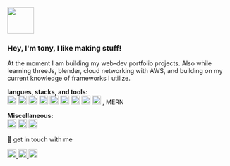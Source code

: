 <img height="60" src="https://user-images.githubusercontent.com/94813546/177244924-c900a7b6-16b0-4721-9486-9ce0c9650a39.gif"> 
  
### Hey, I'm tony, I like making stuff! 

At the moment I am building my web-dev portfolio projects. Also while learning threeJs, blender, cloud networking with AWS, and building on my current knowledge of frameworks I utilize.

**langues, stacks, and tools:** <br />
<code><img height="20" src="https://user-images.githubusercontent.com/94813546/177240704-062f31a7-ccc9-4d2d-8b4d-20f26c2fdd1f.svg"></code>
<code><img height="20" src="https://user-images.githubusercontent.com/94813546/177241402-3cc27f5f-72fc-4a1c-b19b-418dc83d5167.svg"></code>
<code><img height="20" src="https://user-images.githubusercontent.com/94813546/177241025-dffe0c09-cdd6-4fdc-821b-bb319dc2c1ff.svg"></code>
<code><img height="20" src="https://user-images.githubusercontent.com/94813546/177241881-eea685cf-251d-42ef-966a-e254daf543e9.svg"></code>
<code><img height="20" src="https://user-images.githubusercontent.com/94813546/177241135-3402743d-ab1b-4f46-a0da-7884f22ca72c.svg"></code>
<code><img height="20" src="https://user-images.githubusercontent.com/94813546/177241661-eeffa610-2b4c-48bb-9dbc-197bed5a3804.svg"></code>
<code><img height="20" src="https://user-images.githubusercontent.com/94813546/177241434-c47bdc43-b48b-4cfe-985b-031f32377184.svg"></code>
<code><img height="20" src="https://user-images.githubusercontent.com/94813546/177241497-be7a1afc-a811-4640-b070-514edb200493.svg"></code>
<code><img height="20" src="https://user-images.githubusercontent.com/94813546/177241528-4b89f78d-589d-44af-bf8d-ecc13f890508.svg"></code>
, MERN

**Miscellaneous:** <br />
<code><img height="20" src="https://user-images.githubusercontent.com/94813546/177242437-7d58ede0-dc4a-412d-8492-49e05f0c21f3.svg"></code>
<code><img height="20" src="https://user-images.githubusercontent.com/94813546/177242439-d77d5031-0ccc-44c1-ac95-15673b5f40a6.svg"></code>
<code><img height="20" src="https://user-images.githubusercontent.com/94813546/177242547-58e1c825-41e3-4078-834a-fdb273b50bdf.svg"></code>







 💬 get in touch with me <br />
 
<a href="https://discordapp.com/users/Tony_A#6525"> 
<img height="20" src="https://user-images.githubusercontent.com/94813546/177243472-101069d4-5805-4c3e-ae73-669f432b9223.svg">
</a>
<a href="https://www.instagram.com/t20e.vsw/">
<img height="20" src="https://user-images.githubusercontent.com/94813546/177243479-97b479a0-9926-4982-a634-9928fbf3db93.svg">
</a>
<a href="https://www.linkedin.com/in/tony-avis-16791a16b/">
<img height="20" src="https://user-images.githubusercontent.com/94813546/177243487-6856584c-05c5-4e38-b3dc-6984b7f57e56.svg">
</a>

